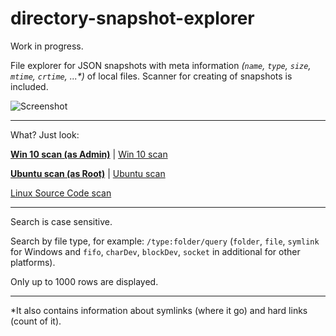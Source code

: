 # directory-snapshot-explorer

Work in progress.

File explorer for JSON snapshots with meta information _(`name`, `type`, `size`, `mtime`, `crtime`, ...*)_ of local files. Scanner for creating of snapshots is included.

![Screenshot](https://user-images.githubusercontent.com/16310547/133143091-d8dcdccb-ab60-4697-a891-8d13f13a920d.png)


---

What? Just look:

**[Win 10 scan (as Admin)](https://alttiri.github.io/directory-snapshot-explorer/?filepath=/json-flat-scans/windows-admin.json.gz)** | 
[Win 10 scan](https://alttiri.github.io/directory-snapshot-explorer/?filepath=/json-flat-scans/windows.json.gz)

**[Ubuntu scan (as Root)](https://alttiri.github.io/directory-snapshot-explorer/?filepath=/json-flat-scans/ubuntu-admin.json.gz)** | 
[Ubuntu scan](https://alttiri.github.io/directory-snapshot-explorer/?filepath=/json-flat-scans/ubuntu.json.gz)

[Linux Source Code scan](https://alttiri.github.io/directory-snapshot-explorer/?filepath=/json-flat-scans/linux-master.json.gz)

---

Search is case sensitive.

Search by file type, for example: `/type:folder/query`
(`folder`, `file`, `symlink` for Windows and `fifo`, `charDev`, `blockDev`, `socket` in additional for other platforms).

Only up to 1000 rows are displayed.

---

*It also contains information about symlinks (where it go) and hard links (count of it).

